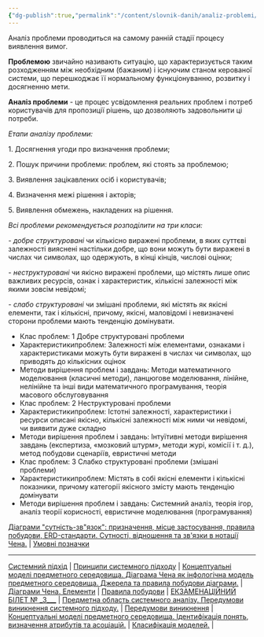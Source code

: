 ```yaml
---
{"dg-publish":true,"permalink":"/content/slovnik-danih/analiz-problemi/","title":"Аналіз проблеми"}
---
```




Аналіз проблеми проводиться на самому ранній стадії процесу виявлення вимог.

**Проблемою** звичайно називають ситуацію, що характеризується таким розходженням між необхідним (бажаним) і існуючим станом керованої системи, що перешкоджає її нормальному функціонуванню, розвитку і досягненню мети.

**Аналіз проблеми** - це процес усвідомлення реальних проблем і потреб користувачів для пропозиції рішень, що дозволяють задовольнити ці потреби.

_Етапи аналізу проблеми:_

1\. Досягнення угоди про визначення проблеми;

2\. Пошук причини проблеми: проблем, які стоять за проблемою;

3\. Виявлення зацікавлених осіб і користувачів;

4\. Визначення межі рішення і акторів;

5\. Виявлення обмежень, накладених на рішення.

_Всі проблеми рекомендується розподілити на три класи:_

\- _добре структуровані_ чи кількісно виражені проблеми, в яких суттєві залежності вияснені настільки добре, що вони можуть бути виражені в числах чи символах, що одержують, в кінці кінців, числові оцінки;

\- _неструктуровані_ чи якісно виражені проблеми, що містять лише опис важливих ресурсів, ознак і характеристик, кількісні залежності між якими зовсім невідомі;

\- _слабо структуровані_ чи змішані проблеми, які містять як якісні елементи, так і кількісні, причому, якісні, маловідомі і невизначені сторони проблеми мають тенденцію домінувати.



*  Клас проблем:  1 Добре структуровані проблеми
  *  Характеристикипроблем:  Залежності між елементами, ознаками і характеристиками можуть бути виражені в числах чи символах, що приводять до кількісних оцінок
  *  Методи вирішення проблем і завдань:  Методи математичного моделювання (класичні методи), ланцюгове моделювання, лінійне, нелінійне та інші види математичного програмування, теорія масового обслуговування
*  Клас проблем:  2 Неструктуровані проблеми
  *  Характеристикипроблем:  Істотні залежності, характеристики і ресурси описані якісно, кількісні залежності між ними чи невідомі, чи виявити дуже складно
  *  Методи вирішення проблем і завдань:  Інтуїтивні методи вирішення завдань (експертиза, «мозковий штурм», методи журі, комісії і т. д.), метод побудови сценаріїв, евристичні методи
*  Клас проблем:  3 Слабко структуровані проблеми (змішані проблеми)
  *  Характеристикипроблем:  Містять в собі якісні елементи і кількісні показники, причому категорії якісного змісту мають тенденцію домінувати
  *  Методи вирішення проблем і завдань:  Системний аналіз, теорія ігор, аналіз теорії корисності, евристичне моделювання (програмування)


[Діаграми "сутність-зв"язок": призначення, місце застосування, правила побудови, ERD-стандарти. Сутності, відношення та зв'язки в нотації Чена.](http://um.co.ua/8/8-19/8-191266.html) | [Умовні позначки](http://um.co.ua/8/8-19/8-191268.html)

* * *

[Системний підхід](http://um.co.ua/8/8-19/8-191256.html) | [Принципи системного підходу](http://um.co.ua/8/8-19/8-191257.html) | [Концептуальні моделі предметного середовища. Діаграма Чена як інфологічна модель предметного середовища. Джерела та правила побудови діаграми.](http://um.co.ua/8/8-19/8-191258.html) | [Діаграми Чена. Елементи](http://um.co.ua/8/8-19/8-191259.html) | [Правила побудови](http://um.co.ua/8/8-19/8-191260.html) | [ЕКЗАМЕНАЦІЙНИЙ БІЛЕТ № \_3\_\_\_](http://um.co.ua/8/8-19/8-191261.html) | [Предметна область системного аналізу. Передумови виникнення системного підходу.](http://um.co.ua/8/8-19/8-191262.html) | [Передумови виникнення](http://um.co.ua/8/8-19/8-191263.html) | [Концептуальні моделі предметного середовища. Ідентифікація понять, визначення атрибутів та асоціацій.](http://um.co.ua/8/8-19/8-191264.html) | [Класифікація моделей.](http://um.co.ua/8/8-19/8-191265.html) |